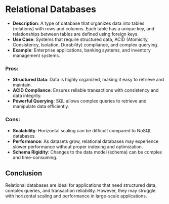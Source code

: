 # Relational Databases

- **Description**: A type of database that organizes data into tables (relations) with rows and columns. Each table has a unique key, and relationships between tables are defined using foreign keys.
- **Use Case**: Systems that require structured data, ACID (Atomicity, Consistency, Isolation, Durability) compliance, and complex querying.
- **Example**: Enterprise applications, banking systems, and inventory management systems.

### Pros:
- **Structured Data**: Data is highly organized, making it easy to retrieve and maintain.
- **ACID Compliance**: Ensures reliable transactions with consistency and data integrity.
- **Powerful Querying**: SQL allows complex queries to retrieve and manipulate data efficiently.

### Cons:
- **Scalability**: Horizontal scaling can be difficult compared to NoSQL databases.
- **Performance**: As datasets grow, relational databases may experience slower performance without proper indexing and optimization.
- **Schema Rigidity**: Changes to the data model (schema) can be complex and time-consuming.

## Conclusion
Relational databases are ideal for applications that need structured data, complex queries, and transaction reliability. However, they may struggle with horizontal scaling and performance in large-scale applications.
